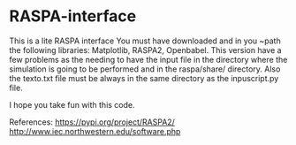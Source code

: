 # RASPA-interface
This is a lite RASPA interface
You must have downloaded and in you ~path the following libraries: Matplotlib, RASPA2, Openbabel.
This version have a few problems as the needing to have the input file in the directory where the simulation is going to be performed and in the raspa/share/ directory.
Also the texto.txt file must be always in the same directory as the inpuscript.py file.

I hope you take fun with this code.

References:
https://pypi.org/project/RASPA2/
http://www.iec.northwestern.edu/software.php

